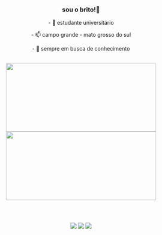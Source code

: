 <div align="center">
  <h3>sou o brito!👋</h3>

  <p> - 🔭 estudante universitário</p>
  <p> - 📫 campo grande - mato grosso do sul</p>
  <p> - 🌱 sempre em busca de conhecimento</p>

##

  <img height="182em" width="400em" src="https://github-readme-stats-final-git-636ee2-joao-pedro-britos-projects.vercel.app/api/top-langs/?username=brito219&count_private=true&include_all_commits=true&layout=compact&langs_count=10&hide_border=true&title_color=00bfbf&icon_color=00bfbf&text_color=c9d1d9&bg_color=0d1117"/>
  <img height="182em" width="400em" src="https://github-readme-stats-final-git-636ee2-joao-pedro-britos-projects.vercel.app/api?username=brito219&count_private=true&include_all_commits=true&layout=compact&langs_count=10&hide_border=true&title_color=00bfbf&icon_color=00bfbf&text_color=c9d1d9&bg_color=0d1117"/>
</div>

##

<div align="center">
  <br>
 
  <a href="https://discord.com/users/348612974056833045" target="_blank"><img src="https://img.shields.io/badge/Discord-7289DA?style=for-the-badge&logo=discord&logoColor=white" target="_blank"></a> 
  <a href="mailto:jpxzd1@gmail.com"><img src="https://img.shields.io/badge/-Gmail-%23333?style=for-the-badge&logo=gmail&logoColor=white" target="_blank"></a>
  <a href="https://www.linkedin.com/in/brito219" target="_blank"><img src="https://img.shields.io/badge/-LinkedIn-%230077B5?style=for-the-badge&logo=linkedin&logoColor=white" target="_blank"></a> 
</div>
